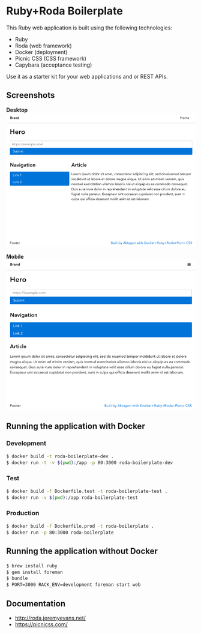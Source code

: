 # Ruby+Roda Boilerplate

This Ruby web application is built using the following technologies:

- Ruby
- Roda (web framework)
- Docker (deployment)
- Picnic CSS (CSS framework)
- Capybara (acceptance testing)

Use it as a starter kit for your web applications and or REST APIs.

## Screenshots

**Desktop**
![Desktop](https://raw.githubusercontent.com/christianhellsten/ruby-web-application-boilerplate/master/screenshot-1.png)

**Mobile**
![Mobile](https://raw.githubusercontent.com/christianhellsten/ruby-web-application-boilerplate/master/screenshot-2.png)

## Running the application with Docker

### Development

```bash
$ docker build -t roda-boilerplate-dev .
$ docker run -t -v $(pwd):/app -p 80:3000 roda-boilerplate-dev
```

### Test

```bash
$ docker build -f Dockerfile.test -t roda-boilerplate-test .
$ docker run -v $(pwd):/app roda-boilerplate-test
```

### Production

```bash
$ docker build -f Dockerfile.prod -t roda-boilerplate .
$ docker run -p 80:3000 roda-boilerplate
```

## Running the application without Docker

```bash
$ brew install ruby
$ gem install foreman
$ bundle
$ PORT=3000 RACK_ENV=development foreman start web
```

## Documentation

- http://roda.jeremyevans.net/
- https://picnicss.com/
